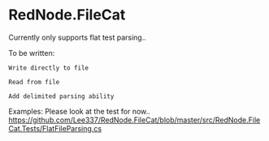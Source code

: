 RedNode.FileCat
===============

Currently only supports flat test parsing..

To be written: 

	Write directly to file 
	
	Read from file 
	
	Add delimited parsing ability


Examples: 
Please look at the test for now.. https://github.com/Lee337/RedNode.FileCat/blob/master/src/RedNode.FileCat.Tests/FlatFileParsing.cs
